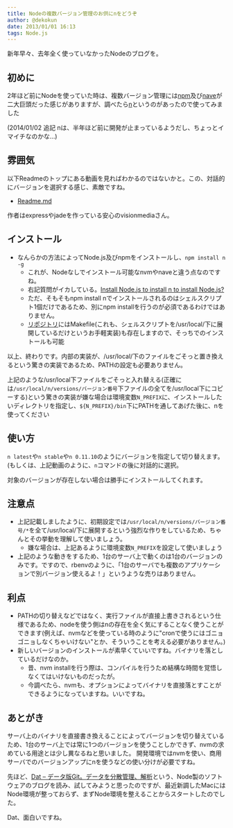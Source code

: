```yaml
---
title: Nodeの複数バージョン管理のお供にnをどうぞ
author: @dekokun
date: 2013/01/01 16:13
tags: Node.js
---
```


新年早々、去年全く使っていなかったNodeのブログを。

## 初めに

2年ほど前にNodeを使っていた時は、複数バージョン管理には[npm](https://github.com/creationix/nvm)及び[nave](https://github.com/isaacs/nave)が二大巨頭だった感じがありますが、調べたら[n](https://github.com/visionmedia/n)というのがあったので使ってみました

(2014/01/02 追記 nは、半年ほど前に開発が止まっているようだし、ちょっとイマイチなのかな…)

## 雰囲気

以下Readmeのトップにある動画を見ればわかるのではないかと。この、対話的にバージョンを選択する感じ、素敵ですね。

- [Readme.md](https://github.com/visionmedia/n/blob/master/Readme.md)

作者はexpressやjadeを作っている安心のvisionmediaさん。

## インストール

- なんらかの方法によってNode.js及びnpmをインストールし、`npm install n -g`
    - これが、Nodeなしでインストール可能なnvmやnaveと違う点なのですね。
    - 右記質問がイカしている。[Install Node.js to install n to install Node.js?](http://stackoverflow.com/questions/19451851/install-node-js-to-install-n-to-install-node-js)
    - ただ、そもそもnpm install nでインストールされるのはシェルスクリプト1個だけであるため、別にnpm installを行うのが必須であるわけではありません。
    - [リポジトリ](https://github.com/visionmedia/n)にはMakefile(これも、シェルスクリプトを/usr/local/下に展開しているだけというお手軽実装)も存在しますので、そっちでのインストールも可能

以上、終わりです。内部の実装が、/usr/local/下のファイルをごそっと置き換えるという驚きの実装であるため、PATHの設定も必要ありません。

上記のような/usr/local下ファイルをごそっと入れ替える(正確には`/usr/local/n/versions/バージョン番号`下ファイルの全てを/usr/local下にコピーする)という驚きの実装が嫌な場合は環境変数`N_PREFIX`に、インストールしたいディレクトリを指定し、`${N_PREFIX}/bin`下にPATHを通してあげた後に、nを使ってください

## 使い方

`n latest`や`n stable`や`n 0.11.10`のようにバージョンを指定して切り替えます。(もしくは、上記動画のように、`n`コマンドの後に対話的に選択。

対象のバージョンが存在しない場合は勝手にインストールしてくれます。

## 注意点

- 上記記載しましたように、初期設定では`/usr/local/n/versions/バージョン番号/*`を全て/usr/local/下に展開するという強烈な作りをしているため、ちゃんとその挙動を理解して使いましょう。
    - 嫌な場合は、上記あるように環境変数`N_PREFIX`を設定して使いましょう
- 上記のような動きをするため、1台のサーバ上で動くのは1台のバージョンのみです。ですので、rbenvのように、「1台のサーバでも複数のアプリケーションで別バージョン使えるよ！」というような売りはありません。

## 利点

- PATHの切り替えなどではなく、実行ファイルが直接上書きされるという仕様であるため、nodeを使う側はnの存在を全く気にすることなく使うことができます(例えば、nvmなどを使っている時のように"cronで使うにはゴニョゴニョしなくちゃいけない"とか、そういうことを考える必要がありません。)
- 新しいバージョンのインストールが素早くていいですね。バイナリを落としているだけなのか。
    - 昔、nvm installを行う際は、コンパイルを行うため結構な時間を覚悟しなくてはいけないものだったが。
    - 今調べたら、nvmも、オプションによってバイナリを直接落とすことができるようになっていますね。いいですね。

## あとがき

サーバ上のバイナリを直接書き換えることによってバージョンを切り替えているため、1台のサーバ上では常に1つのバージョンを使うことしかできず、nvmの求めている用途とは少し異なるねと思いました。
開発環境ではnvmを使い、商用サーバでのバージョンアップにnを使うなどの使い分けが必要ですね。

先ほど、[Dat – データ版Git。データを分散管理、解析](http://www.moongift.jp/2014/01/dat-データ版git。データを分散管理、解析/)という、Node製のソフトウェアのブログを読み、試してみようと思ったのですが、最近新調したMacにはNode環境が整っておらず、まずNode環境を整えることからスタートしたのでした。

Dat、面白いですね。

